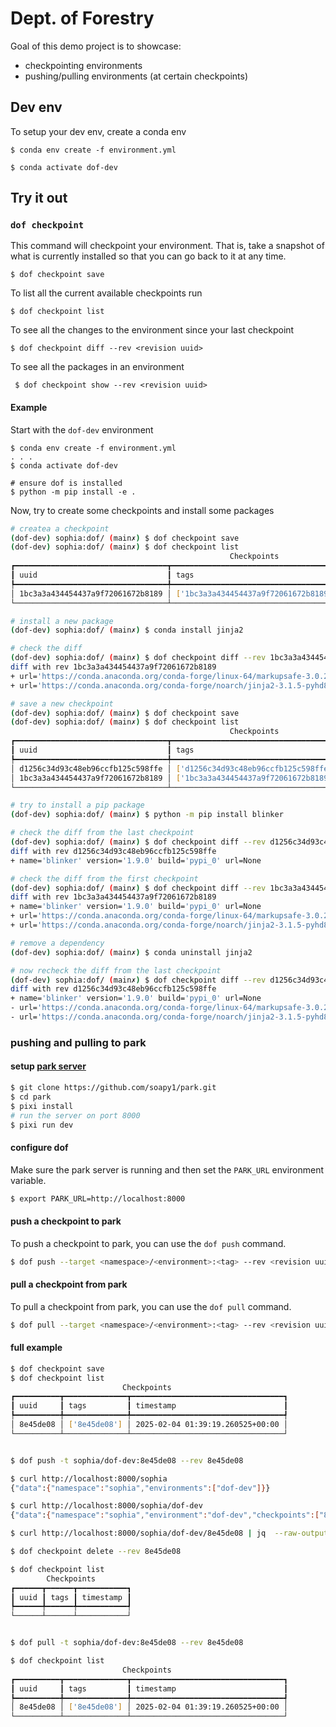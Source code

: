 # Dept. of Forestry

Goal of this demo project is to showcase:
* checkpointing environments
* pushing/pulling environments (at certain checkpoints)

## Dev env

To setup your dev env, create a conda env

```
$ conda env create -f environment.yml 

$ conda activate dof-dev
```

## Try it out

### `dof checkpoint`
This command will checkpoint your environment. That is, take a snapshot of
what is currently installed so that you can go back to it at any time.

```
$ dof checkpoint save
```

To list all the current available checkpoints run

```
$ dof checkpoint list
```

To see all the changes to the environment since your last checkpoint

```
$ dof checkpoint diff --rev <revision uuid>
```

To see all the packages in an environment

```
 $ dof checkpoint show --rev <revision uuid> 
 ```

#### Example

Start with the `dof-dev` environment
```
$ conda env create -f environment.yml 
. . .
$ conda activate dof-dev

# ensure dof is installed
$ python -m pip install -e .
```

Now, try to create some checkpoints and install some packages
```bash
# createa a checkpoint
(dof-dev) sophia:dof/ (main✗) $ dof checkpoint save  
(dof-dev) sophia:dof/ (main✗) $ dof checkpoint list              
                                                 Checkpoints                                                  
┏━━━━━━━━━━━━━━━━━━━━━━━━━━━━━━━━━━┳━━━━━━━━━━━━━━━━━━━━━━━━━━━━━━━━━━━━━━┳━━━━━━━━━━━━━━━━━━━━━━━━━━━━━━━━━━┓
┃ uuid                             ┃ tags                                 ┃ timestamp                        ┃
┡━━━━━━━━━━━━━━━━━━━━━━━━━━━━━━━━━━╇━━━━━━━━━━━━━━━━━━━━━━━━━━━━━━━━━━━━━━╇━━━━━━━━━━━━━━━━━━━━━━━━━━━━━━━━━━┩
│ 1bc3a3a434454437a9f72061672b8189 │ ['1bc3a3a434454437a9f72061672b8189'] │ 2025-01-25 00:00:07.707080+00:00 │
└──────────────────────────────────┴──────────────────────────────────────┴──────────────────────────────────┘

# install a new package
(dof-dev) sophia:dof/ (main✗) $ conda install jinja2  

# check the diff
(dof-dev) sophia:dof/ (main✗) $ dof checkpoint diff --rev 1bc3a3a434454437a9f72061672b8189            
diff with rev 1bc3a3a434454437a9f72061672b8189
+ url='https://conda.anaconda.org/conda-forge/linux-64/markupsafe-3.0.2-py312h178313f_1.conda'
+ url='https://conda.anaconda.org/conda-forge/noarch/jinja2-3.1.5-pyhd8ed1ab_0.conda'

# save a new checkpoint
(dof-dev) sophia:dof/ (main✗) $ dof checkpoint save 
(dof-dev) sophia:dof/ (main✗) $ dof checkpoint list     
                                                 Checkpoints                                                  
┏━━━━━━━━━━━━━━━━━━━━━━━━━━━━━━━━━━┳━━━━━━━━━━━━━━━━━━━━━━━━━━━━━━━━━━━━━━┳━━━━━━━━━━━━━━━━━━━━━━━━━━━━━━━━━━┓
┃ uuid                             ┃ tags                                 ┃ timestamp                        ┃
┡━━━━━━━━━━━━━━━━━━━━━━━━━━━━━━━━━━╇━━━━━━━━━━━━━━━━━━━━━━━━━━━━━━━━━━━━━━╇━━━━━━━━━━━━━━━━━━━━━━━━━━━━━━━━━━┩
│ d1256c34d93c48eb96ccfb125c598ffe │ ['d1256c34d93c48eb96ccfb125c598ffe'] │ 2025-01-25 00:02:44.065559+00:00 │
│ 1bc3a3a434454437a9f72061672b8189 │ ['1bc3a3a434454437a9f72061672b8189'] │ 2025-01-25 00:00:07.707080+00:00 │
└──────────────────────────────────┴──────────────────────────────────────┴──────────────────────────────────┘

# try to install a pip package
(dof-dev) sophia:dof/ (main✗) $ python -m pip install blinker

# check the diff from the last checkpoint
(dof-dev) sophia:dof/ (main✗) $ dof checkpoint diff --rev d1256c34d93c48eb96ccfb125c598ffe     
diff with rev d1256c34d93c48eb96ccfb125c598ffe
+ name='blinker' version='1.9.0' build='pypi_0' url=None

# check the diff from the first checkpoint
(dof-dev) sophia:dof/ (main✗) $ dof checkpoint diff --rev 1bc3a3a434454437a9f72061672b8189  
diff with rev 1bc3a3a434454437a9f72061672b8189
+ name='blinker' version='1.9.0' build='pypi_0' url=None
+ url='https://conda.anaconda.org/conda-forge/linux-64/markupsafe-3.0.2-py312h178313f_1.conda'
+ url='https://conda.anaconda.org/conda-forge/noarch/jinja2-3.1.5-pyhd8ed1ab_0.conda'

# remove a dependency
(dof-dev) sophia:dof/ (main✗) $ conda uninstall jinja2

# now recheck the diff from the last checkpoint
(dof-dev) sophia:dof/ (main✗) $ dof checkpoint diff --rev d1256c34d93c48eb96ccfb125c598ffe    
diff with rev d1256c34d93c48eb96ccfb125c598ffe
+ name='blinker' version='1.9.0' build='pypi_0' url=None
- url='https://conda.anaconda.org/conda-forge/linux-64/markupsafe-3.0.2-py312h178313f_1.conda'
- url='https://conda.anaconda.org/conda-forge/noarch/jinja2-3.1.5-pyhd8ed1ab_0.conda'
```

### pushing and pulling to park

#### setup [park server](https://github.com/soapy1/park)

```bash
$ git clone https://github.com/soapy1/park.git
$ cd park
$ pixi install
# run the server on port 8000
$ pixi run dev
```

#### configure dof

Make sure the park server is running and then set the `PARK_URL` environment variable.

```bash
$ export PARK_URL=http://localhost:8000
```

#### push a checkpoint to park

To push a checkpoint to park, you can use the `dof push` command.

```bash
$ dof push --target <namespace>/<environment>:<tag> --rev <revision uuid>
```

#### pull a checkpoint from park

To pull a checkpoint from park, you can use the `dof pull` command.

```bash
$ dof pull --target <namespace>/<environment>:<tag> --rev <revision uuid>
```

#### full example

```bash
$ dof checkpoint save
$ dof checkpoint list                                             
                         Checkpoints                          
┏━━━━━━━━━━┳━━━━━━━━━━━━━━┳━━━━━━━━━━━━━━━━━━━━━━━━━━━━━━━━━━┓
┃ uuid     ┃ tags         ┃ timestamp                        ┃
┡━━━━━━━━━━╇━━━━━━━━━━━━━━╇━━━━━━━━━━━━━━━━━━━━━━━━━━━━━━━━━━┩
│ 8e45de08 │ ['8e45de08'] │ 2025-02-04 01:39:19.260525+00:00 │
└──────────┴──────────────┴──────────────────────────────────┘


$ dof push -t sophia/dof-dev:8e45de08 --rev 8e45de08

$ curl http://localhost:8000/sophia                                    
{"data":{"namespace":"sophia","environments":["dof-dev"]}}  

$ curl http://localhost:8000/sophia/dof-dev       
{"data":{"namespace":"sophia","environment":"dof-dev","checkpoints":["8e45de08"]}}  

$ curl http://localhost:8000/sophia/dof-dev/8e45de08 | jq  --raw-output .data.checkpoint_data

$ dof checkpoint delete --rev 8e45de08

$ dof checkpoint list
        Checkpoints        
┏━━━━━━┳━━━━━━┳━━━━━━━━━━━┓
┃ uuid ┃ tags ┃ timestamp ┃
┡━━━━━━╇━━━━━━╇━━━━━━━━━━━┩
└──────┴──────┴───────────┘


$ dof pull -t sophia/dof-dev:8e45de08 --rev 8e45de08

$ dof checkpoint list                                               
                         Checkpoints                          
┏━━━━━━━━━━┳━━━━━━━━━━━━━━┳━━━━━━━━━━━━━━━━━━━━━━━━━━━━━━━━━━┓
┃ uuid     ┃ tags         ┃ timestamp                        ┃
┡━━━━━━━━━━╇━━━━━━━━━━━━━━╇━━━━━━━━━━━━━━━━━━━━━━━━━━━━━━━━━━┩
│ 8e45de08 │ ['8e45de08'] │ 2025-02-04 01:39:19.260525+00:00 │
└──────────┴──────────────┴──────────────────────────────────┘
```
